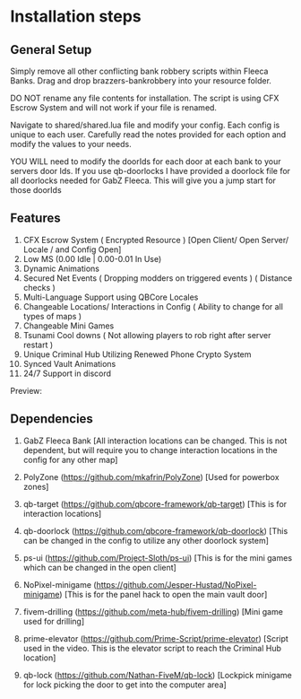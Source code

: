 # Installation steps

## General Setup
Simply remove all other conflicting bank robbery scripts within Fleeca Banks. Drag and drop brazzers-bankrobbery into your resource folder.

DO NOT rename any file contents for installation. The script is using CFX Escrow System and will not work if your file is renamed.

Navigate to shared/shared.lua file and modify your config. Each config is unique to each user. Carefully read the notes provided for each option
and modify the values to your needs.

YOU WILL need to modify the doorIds for each door at each bank to your servers door Ids. If you use qb-doorlocks I have provided a doorlock file for all doorlocks needed for GabZ Fleeca. This will give you a jump start for those doorIds

## Features
1. CFX Escrow System ( Encrypted Resource ) [Open Client/ Open Server/ Locale / and Config Open]
2. Low MS (0.00 Idle | 0.00-0.01 In Use)
3. Dynamic Animations
4. Secured Net Events ( Dropping modders on triggered events ) ( Distance checks )
5. Multi-Language Support using QBCore Locales
6. Changeable Locations/ Interactions in Config ( Ability to change for all types of maps )
7. Changeable Mini Games
8. Tsunami Cool downs ( Not allowing players to rob right after server restart )
9. Unique Criminal Hub Utilizing Renewed Phone Crypto System
10. Synced Vault Animations
11. 24/7 Support in discord

Preview: 

## Dependencies
1. GabZ Fleeca Bank [All interaction locations can be changed. This is not dependent, but will require you to change interaction locations in the config for any other map]

2. PolyZone (https://github.com/mkafrin/PolyZone) [Used for powerbox zones]
3. qb-target (https://github.com/qbcore-framework/qb-target) [This is for interaction locations]
4. qb-doorlock (https://github.com/qbcore-framework/qb-doorlock) [This can be changed in the config to utilize any other doorlock system]
5. ps-ui (https://github.com/Project-Sloth/ps-ui) [This is for the mini games which can be changed in the open client]
6. NoPixel-minigame (https://github.com/Jesper-Hustad/NoPixel-minigame) [This is for the panel hack to open the main vault door]
7. fivem-drilling (https://github.com/meta-hub/fivem-drilling) [Mini game used for drilling]
8. prime-elevator (https://github.com/Prime-Script/prime-elevator) [Script used in the video. This is the elevator script to reach the Criminal Hub location]
9. qb-lock (https://github.com/Nathan-FiveM/qb-lock) [Lockpick minigame for lock picking the door to get into the computer area]